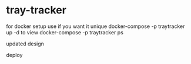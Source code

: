 # tray-tracker

for docker setup use if you want it unique
docker-compose -p traytracker up -d
to view
docker-compose -p traytracker ps

updated design

deploy
